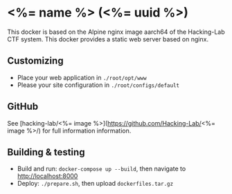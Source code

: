 # <%= name %> (<%= uuid %>)
This docker is based on the Alpine nginx image aarch64 of the Hacking-Lab CTF system.
This docker provides a static web server based on nginx.

## Customizing
- Place your web application in `./root/opt/www`
- Please your site configuration in `./root/configs/default`

## GitHub
See [hacking-lab/<%= image %>](https://github.com/Hacking-Lab/<%= image %>/) for full information information.

## Building & testing
- Build and run: `docker-compose up --build`, then navigate to [http://localhost:8000](http://localhost:8000)
- Deploy: `./prepare.sh`, then upload `dockerfiles.tar.gz`
